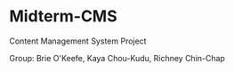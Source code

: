 # Midterm-CMS
Content Management System Project

Group: Brie O'Keefe, Kaya Chou-Kudu, Richney Chin-Chap
